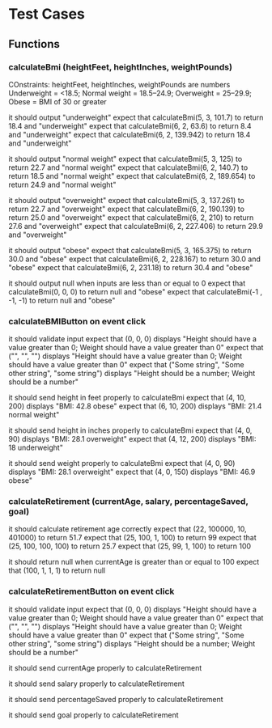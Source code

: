 # Test Cases

## Functions

### calculateBmi (heightFeet, heightInches, weightPounds)

COnstraints: heightFeet, heightInches, weightPounds are numbers
Underweight = <18.5; Normal weight = 18.5–24.9; Overweight = 25–29.9; Obese = BMI of 30 or greater

it should output "underweight"
expect that calculateBmi(5, 3, 101.7) to return 18.4 and "underweight"
expect that calculateBmi(6, 2, 63.6) to return 8.4 and "underweight"
expect that calculateBmi(6, 2, 139.942) to return 18.4 and "underweight"

it should output "normal weight"
expect that calculateBmi(5, 3, 125) to return 22.7 and "normal weight"
expect that calculateBmi(6, 2, 140.7) to return 18.5 and "normal weight"
expect that calculateBmi(6, 2, 189.654) to return 24.9 and "normal weight"

it should output "overweight"
expect that calculateBmi(5, 3, 137.261) to return 22.7 and "overweight"
expect that calculateBmi(6, 2, 190.139) to return 25.0 and "overweight"
expect that calculateBmi(6, 2, 210) to return 27.6 and "overweight"
expect that calculateBmi(6, 2, 227.406) to return 29.9 and "overweight"

it should output "obese"
expect that calculateBmi(5, 3, 165.375) to return 30.0 and "obese"
expect that calculateBmi(6, 2, 228.167) to return 30.0 and "obese"
expect that calculateBmi(6, 2, 231.18) to return 30.4 and "obese"

it should output null when inputs are less than or equal to 0
expect that calculateBmi(0, 0, 0) to return null and "obese"
expect that calculateBmi(-1 , -1, -1) to return null and "obese"

### calculateBMIButton on event click

it should validate input
expect that (0, 0, 0) displays "Height should have a value greater than 0; Weight should have a value greater than 0"
expect that ("", "", "") displays "Height should have a value greater than 0; Weight should have a value greater than 0"
expect that ("Some string", "Some other string", "some string") displays "Height should be a number; Weight should be a number"

it should send height in feet properly to calculateBmi
expect that (4, 10, 200) displays "BMI: 42.8 obese"
expect that (6, 10, 200) displays "BMI: 21.4 normal weight"

it should send height in inches properly to calculateBmi
expect that (4, 0, 90) displays "BMI: 28.1 overweight"
expect that (4, 12, 200) displays "BMI: 18 underweight"

it should send weight properly to calculateBmi
expect that (4, 0, 90) displays "BMI: 28.1 overweight"
expect that (4, 0, 150) displays "BMI: 46.9 obese"

### calculateRetirement (currentAge, salary, percentageSaved, goal)

it should calculate retirement age correctly
expect that (22, 100000, 10, 401000) to return 51.7
expect that (25, 100, 1, 100) to return 99
expect that (25, 100, 100, 100) to return 25.7
expect that (25, 99, 1, 100) to return 100

it should return null when currentAge is greater than or equal to 100
expect that (100, 1, 1, 1) to return null

<!-- it should return null when percentageSaved is greater than 100 or less than 0
expect that (1, 1, 101, 1) to return null
expect that (1, 1, -1, 1) to return null

it should return null when currentAge is less than or equal to 0
expect that (-1, 1, 1, 1) to return null

it should return null when salary is less than or equal to 0
expect that (1, -3, 1, 1) to return null

it should return null when goal is less than or equal to 0
expect that (1, 1, 1, -1) to return null -->

### calculateRetirementButton on event click

it should validate input
expect that (0, 0, 0) displays "Height should have a value greater than 0; Weight should have a value greater than 0"
expect that ("", "", "") displays "Height should have a value greater than 0; Weight should have a value greater than 0"
expect that ("Some string", "Some other string", "some string") displays "Height should be a number; Weight should be a number"

it should send currentAge properly to calculateRetirement

it should send salary properly to calculateRetirement

it should send percentageSaved properly to calculateRetirement

it should send goal properly to calculateRetirement


